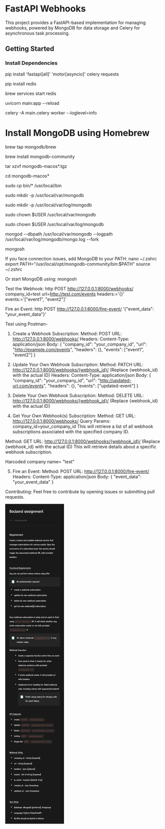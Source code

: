 # FastAPI Webhooks

This project provides a FastAPI-based implementation for managing webhooks, powered by MongoDB for data storage and Celery for asynchronous task processing.

## Getting Started

### Install Dependencies

pip install 'fastapi[all]' 'motor[asyncio]' celery requests

pip install redis

brew services start redis

uvicorn main:app --reload

celery -A main.celery worker --loglevel=info

# Install MongoDB using Homebrew
brew tap mongodb/brew

brew install mongodb-community

tar xzvf mongodb-macos*.tgz

cd mongodb-macos*

sudo cp bin/* /usr/local/bin

sudo mkdir -p /usr/local/var/mongodb

sudo mkdir -p /usr/local/var/log/mongodb

sudo chown $USER /usr/local/var/mongodb

sudo chown $USER /usr/local/var/log/mongodb

mongod --dbpath /usr/local/var/mongodb --logpath /usr/local/var/log/mongodb/mongo.log --fork

mongosh

If you face connection issues, add MongoDB to your PATH:
nano ~/.zshrc
export PATH="/usr/local/opt/mongodb-community/bin:$PATH"
source ~/.zshrc

Or start MongoDB using:
mongosh

Test the Webhook:
http POST http://127.0.0.1:8000/webhooks/ company_id=test url=http://test.com/events headers:='{}' events:='["event1", "event2"]'

Fire an Event:
http POST http://127.0.0.1:8000/fire-event/ '{"event_data": "your_event_data"}'

Test using Postman-

1. Create a Webhook Subscription:
Method: POST
URL: http://127.0.0.1:8000/webhooks/
Headers: Content-Type: application/json
Body:
{
  "company_id": "your_company_id",
  "url": "http://example.com/events",
  "headers": {},
  "events": ["event1", "event2"]
}

2. Update Your Own Webhook Subscription:
Method: PATCH
URL: http://127.0.0.1:8000/webhooks/{webhook_id}/ (Replace {webhook_id} with the actual ID)
Headers: Content-Type: application/json
Body:
{
  "company_id": "your_company_id",
  "url": "http://updated-url.com/events",
  "headers": {},
  "events": ["updated-event"]
}

3. Delete Your Own Webhook Subscription:
Method: DELETE
URL: http://127.0.0.1:8000/webhooks/{webhook_id}/ (Replace {webhook_id} with the actual ID)

4. Get Your Own Webhook(s) Subscription:
Method: GET
URL: http://127.0.0.1:8000/webhooks/
Query Params: company_id=your_company_id
This will retrieve a list of all webhook subscriptions associated with the specified company ID.

Method: GET
URL: http://127.0.0.1:8000/webhooks/{webhook_id}/ (Replace {webhook_id} with the actual ID)
This will retrieve details about a specific webhook subscription.

Harcoded company name= "test"

5. Fire an Event:
Method: POST
URL: http://127.0.0.1:8000/fire-event/
Headers: Content-Type: application/json
Body:
{
  "event_data": "your_event_data"
}

Contributing:
Feel free to contribute by opening issues or submitting pull requests.

![Alt Text](assignment.jpeg)
